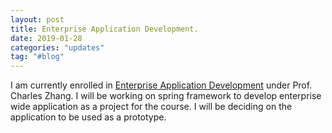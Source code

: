 ```yaml
---
layout: post
title: Enterprise Application Development. 
date: 2019-01-28
categories: "updates"
tag: "#blog"
---
```


I am currently enrolled in <a href="http://info.sjsu.edu/web-dbgen/catalog/courses/CMPE275.html">Enterprise Application Development</a> under Prof. Charles Zhang. I will be working on spring framework to develop enterprise wide application as a project for the course. I will be deciding on the application to be used as a prototype.